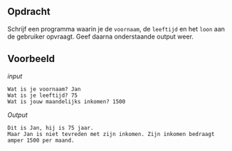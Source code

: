 ## Opdracht

Schrijf een programma waarin je de `voornaam`, de `leeftijd` en het `loon` aan de gebruiker opvraagt. Geef daarna onderstaande output weer.

## Voorbeeld

*input*
```
Wat is je voornaam? Jan
Wat is je leeftijd? 75
Wat is jouw maandelijks inkomen? 1500

```

*Output*
```
Dit is Jan, hij is 75 jaar.
Maar Jan is niet tevreden met zijn inkomen. Zijn inkomen bedraagt amper 1500 per maand.
```